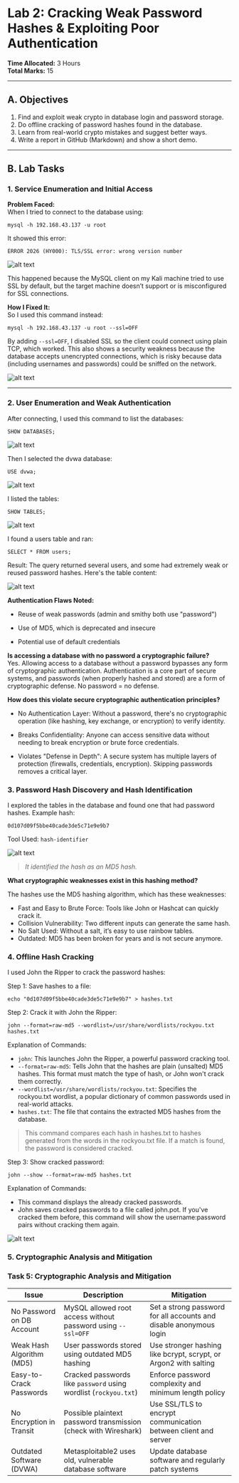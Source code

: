 # Lab 2: Cracking Weak Password Hashes & Exploiting Poor Authentication

**Time Allocated:** 3 Hours  
**Total Marks:** 15  

---

## A. Objectives

1. Find and exploit weak crypto in database login and password storage.
2. Do offline cracking of password hashes found in the database.
3. Learn from real-world crypto mistakes and suggest better ways.
4. Write a report in GitHub (Markdown) and show a short demo.

---

## B. Lab Tasks

### 1. Service Enumeration and Initial Access

**Problem Faced:**  
When I tried to connect to the database using:

```
mysql -h 192.168.43.137 -u root
```

It showed this error:

```
ERROR 2026 (HY000): TLS/SSL error: wrong version number
```

![alt text](screenshots/error.png)

This happened because the MySQL client on my Kali machine tried to use SSL by default, but the target machine doesn’t support or is misconfigured for SSL connections.

**How I Fixed It:**  
So I used this command instead:

```
mysql -h 192.168.43.137 -u root --ssl=OFF
```

By adding `--ssl=OFF`, I disabled SSL so the client could connect using plain TCP, which worked. This also shows a security weakness because the database accepts unencrypted connections, which is risky because data (including usernames and passwords) could be sniffed on the network.

![alt text](screenshots/login.png)

---

### 2. User Enumeration and Weak Authentication

After connecting, I used this command to list the databases:
```
SHOW DATABASES;
```

![alt text](screenshots/show_databases.png)

Then I selected the dvwa database:
```
USE dvwa;
```

![alt text](screenshots/select_dvwa.png)

I listed the tables:
```
SHOW TABLES;
```

![alt text](screenshots/show_tables.png)

I found a users table and ran:
```
SELECT * FROM users;
```

Result:
The query returned several users, and some had extremely weak or reused password hashes. Here's the table content:

![alt text](screenshots/users.png)

**Authentication Flaws Noted:**

- Reuse of weak passwords (admin and smithy both use "password")
 
- Use of MD5, which is deprecated and insecure
 
- Potential use of default credentials

**Is accessing a database with no password a cryptographic failure?**  
Yes. Allowing access to a database without a password bypasses any form of cryptographic authentication. Authentication is a core part of secure systems, and passwords (when properly hashed and stored) are a form of cryptographic defense. No password = no defense.

**How does this violate secure cryptographic authentication principles?**  

- No Authentication Layer: Without a password, there's no cryptographic operation (like hashing, key exchange, or encryption) to verify identity.

- Breaks Confidentiality: Anyone can access sensitive data without needing to break encryption or brute force credentials.

- Violates "Defense in Depth": A secure system has multiple layers of protection (firewalls, credentials, encryption). Skipping passwords removes a critical layer.

### 3. Password Hash Discovery and Hash Identification

I explored the tables in the database and found one that had password hashes. Example hash:
```
0d107d09f5bbe40cade3de5c71e9e9b7
```
Tool Used: `hash-identifier`

![alt text](screenshots/hashid.png)

> *It identified the hash as an MD5 hash.*

**What cryptographic weaknesses exist in this hashing method?**

The hashes use the MD5 hashing algorithm, which has these weaknesses:
- Fast and Easy to Brute Force: Tools like John or Hashcat can quickly crack it.
- Collision Vulnerability: Two different inputs can generate the same hash.
- No Salt Used: Without a salt, it’s easy to use rainbow tables.
- Outdated: MD5 has been broken for years and is not secure anymore.

### 4. Offline Hash Cracking

I used John the Ripper to crack the password hashes:

Step 1: Save hashes to a file:
```
echo "0d107d09f5bbe40cade3de5c71e9e9b7" > hashes.txt
```

Step 2: Crack it with John the Ripper:
```
john --format=raw-md5 --wordlist=/usr/share/wordlists/rockyou.txt hashes.txt
```
Explanation of Commands:
- `john`: This launches John the Ripper, a powerful password cracking tool.
- `--format=raw-md5`: Tells John that the hashes are plain (unsalted) MD5 hashes. This format must match the type of hash, or John won't crack them correctly.
- `--wordlist=/usr/share/wordlists/rockyou.txt`: Specifies the rockyou.txt wordlist, a popular dictionary of common passwords used in real-world attacks.
- `hashes.txt`: The file that contains the extracted MD5 hashes from the database.

> This command compares each hash in hashes.txt to hashes generated from the words in the rockyou.txt file. If a match is found, the password is considered cracked.

Step 3: Show cracked password:
```
john --show --format=raw-md5 hashes.txt
```
Explanation of Commands:
- This command displays the already cracked passwords.
- John saves cracked passwords to a file called john.pot. If you've cracked them before, this command will show the username:password pairs without cracking them again.

![alt text](screenshots/cracked_pass.png)

### 5. Cryptographic Analysis and Mitigation

### Task 5: Cryptographic Analysis and Mitigation

| **Issue**                     | **Description**            | **Mitigation**                                                                 |
|------------------------------ |----------------------------|--------------------------------------------------------------------------------|
| No Password on DB Account     | MySQL allowed root access without password using `--ssl=OFF`                    | Set a strong password for all accounts and disable anonymous login|
| Weak Hash Algorithm (MD5)    | User passwords stored using outdated MD5 hashing                                | Use stronger hashing like bcrypt, scrypt, or Argon2 with salting|
| Easy-to-Crack Passwords      | Cracked passwords like `password` using wordlist (`rockyou.txt`)               | Enforce password complexity and minimum length policy|
| No Encryption in Transit     | Possible plaintext password transmission (check with Wireshark)                | Use SSL/TLS to encrypt communication between client and server|
| Outdated Software (DVWA)     | Metasploitable2 uses old, vulnerable database software                          | Update database software and regularly patch systems|

